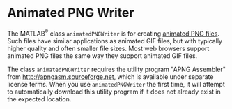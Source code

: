 # Animated PNG Writer

The MATLAB<sup>&reg;</sup> class `animatedPNGWriter` is for creating [animated PNG files](https://wiki.mozilla.org/APNG_Specification). Such files have similar applications as animated GIF files, but with typically higher quality and often smaller file sizes. Most web browsers support animated PNG files the same way they support animated GIF files.

The class `animatedPNGWriter` requires the utility program "APNG Assembler" from http://apngasm.sourceforge.net, which is available under separate license terms. When you use `animatedPNGWriter` the first time, it will attempt to automatically download this utility program if it does not already exist in the expected location.
